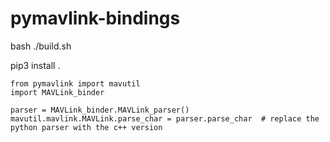 # pymavlink-bindings

bash ./build.sh

pip3 install .


```
from pymavlink import mavutil
import MAVLink_binder

parser = MAVLink_binder.MAVLink_parser()
mavutil.mavlink.MAVLink.parse_char = parser.parse_char  # replace the python parser with the c++ version
```
